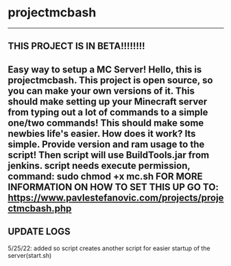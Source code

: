 # projectmcbash
-------------------------------
THIS PROJECT IS IN BETA!!!!!!!!
-------------------------------
Easy way to setup a MC Server!
Hello, this is projectmcbash. This project is open source, so you can make your own versions of it. This should make setting up your Minecraft server from typing out a lot of commands to a simple one/two commands! This should make some newbies life's easier. How does it work?
Its simple. Provide version and ram usage to the script! Then script will use BuildTools.jar from jenkins.
script needs execute permission, command: sudo chmod +x mc.sh
FOR MORE INFORMATION ON HOW TO SET THIS UP GO TO: https://www.pavlestefanovic.com/projects/projectmcbash.php
-----------------------------
UPDATE LOGS
-----------------------------
5/25/22: added so script creates another script for easier startup of the server(start.sh)
